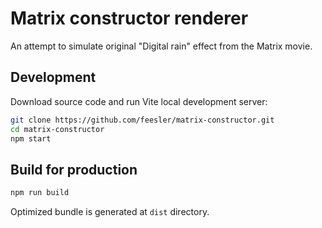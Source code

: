 # Matrix constructor renderer

An attempt to simulate original "Digital rain" effect from the Matrix movie.


<h2 align="left">Development</h2>

Download source code and run Vite local development server:

```bash
git clone https://github.com/feesler/matrix-constructor.git
cd matrix-constructor
npm start
```


<h2 align="left">Build for production</h2>


```bash
npm run build
```
Optimized bundle is generated at `dist` directory.

